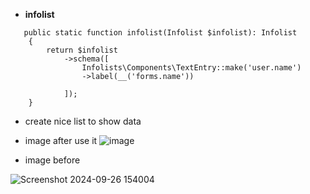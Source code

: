 * **infolist**

```
   public static function infolist(Infolist $infolist): Infolist
    {
        return $infolist
            ->schema([
                Infolists\Components\TextEntry::make('user.name')
                ->label(__('forms.name'))
                  
            ]);
    }

```
* create nice list to show data
* image after use it 
![image](https://github.com/user-attachments/assets/c791169e-5e20-4d20-9abf-d728fee38515)

* image before

![Screenshot 2024-09-26 154004](https://github.com/user-attachments/assets/4f22fbce-2c9d-472a-840e-536975fbc989)

